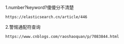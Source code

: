 1.number?keyword?傻傻分不清楚

````shell script
https://elasticsearch.cn/article/446
````

2.警惕通配符查询

````shell script
https://www.cnblogs.com/raoshaoquan/p/7083844.html
````
